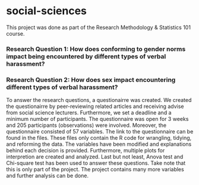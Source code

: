 # social-sciences
This project was done as part of the Research Methodology &amp; Statistics 101 course. 

### Research Question 1: How does conforming to gender norms impact being encountered by different types of verbal harassment? 
### Research Question 2: How does sex impact encountering different types of verbal harassment? 

To answer the research questions, a questionairre was created. 
We created the questionairre by peer-reviewing related articles and receiving advise from social science lecturers.
Furthermore, we set a deadline and a minimum number of participants. The questionnaire was open for 3 weeks and 205 participants (observations) were involved. Moreover, the questionnaire consisted of 57 variables.
The link to the questionnaire can be found in the files. These files only contain the R code for wrangling, tidying, and reforming the data. The variables have been modified and explanations behind each decision is provided.
Furthermore, multiple plots for interpretion are created and analyzed. Last but not least, Anova test and Chi-square test has been used to answer these questions.
Take note that this is only part of the project. The project contains many more variables and further analysis can be done.

